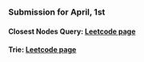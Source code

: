 ### Submission for April, 1st

#### Closest Nodes Query: [Leetcode page](https://leetcode.com/problems/closest-nodes-queries-in-a-binary-search-tree)
#### Trie: [Leetcode page](https://leetcode.com/problems/implement-trie-prefix-tree)